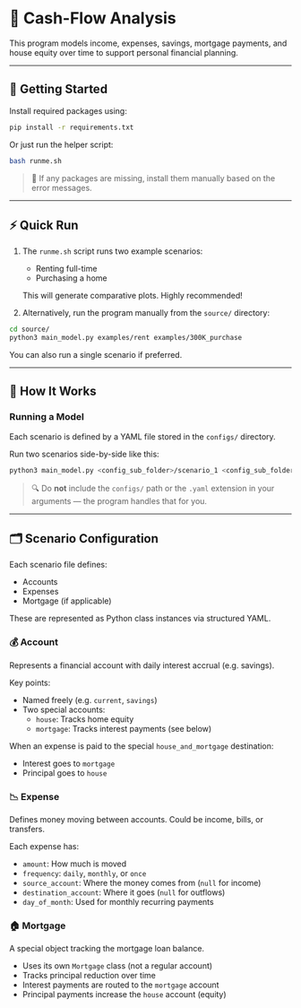 # 🏦 Cash-Flow Analysis

This program models income, expenses, savings, mortgage payments, and house equity over time to support personal financial planning.

---

## 🚀 Getting Started

Install required packages using:

```bash
pip install -r requirements.txt
```

Or just run the helper script:

```bash
bash runme.sh
```

> 🔧 If any packages are missing, install them manually based on the error messages.

---

## ⚡ Quick Run

1. The `runme.sh` script runs two example scenarios:
   - Renting full-time
   - Purchasing a home

   This will generate comparative plots. Highly recommended!

2. Alternatively, run the program manually from the `source/` directory:

```bash
cd source/
python3 main_model.py examples/rent examples/300K_purchase
```

You can also run a single scenario if preferred.

---

## 🧠 How It Works

### Running a Model

Each scenario is defined by a YAML file stored in the `configs/` directory.

Run two scenarios side-by-side like this:

```bash
python3 main_model.py <config_sub_folder>/scenario_1 <config_sub_folder>/scenario_2
```

> 🔍 Do **not** include the `configs/` path or the `.yaml` extension in your arguments — the program handles that for you.

---

## 🗂️ Scenario Configuration

Each scenario file defines:
- Accounts
- Expenses
- Mortgage (if applicable)

These are represented as Python class instances via structured YAML.

### 💰 Account

Represents a financial account with daily interest accrual (e.g. savings).

Key points:
- Named freely (e.g. `current`, `savings`)
- Two special accounts:
  - `house`: Tracks home equity
  - `mortgage`: Tracks interest payments (see below)

When an expense is paid to the special `house_and_mortgage` destination:
- Interest goes to `mortgage`
- Principal goes to `house`

### 📉 Expense

Defines money moving between accounts. Could be income, bills, or transfers.

Each expense has:
- `amount`: How much is moved
- `frequency`: `daily`, `monthly`, or `once`
- `source_account`: Where the money comes from (`null` for income)
- `destination_account`: Where it goes (`null` for outflows)
- `day_of_month`: Used for monthly recurring payments

### 🏠 Mortgage

A special object tracking the mortgage loan balance.

- Uses its own `Mortgage` class (not a regular account)
- Tracks principal reduction over time
- Interest payments are routed to the `mortgage` account
- Principal payments increase the `house` account (equity)
